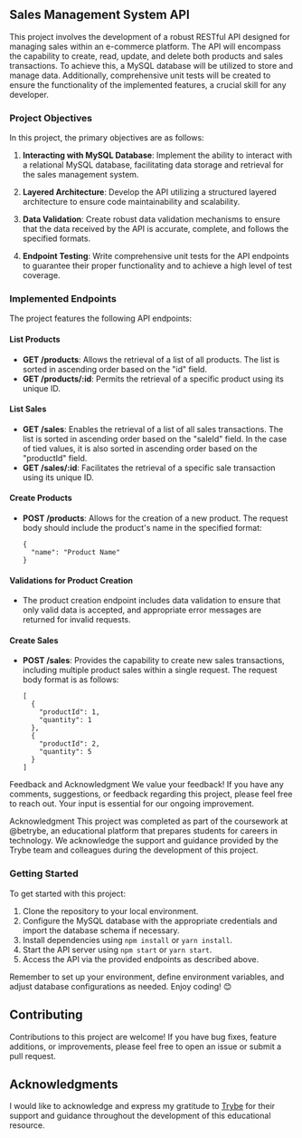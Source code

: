 ## Sales Management System API

This project involves the development of a robust RESTful API designed for managing sales within an e-commerce platform. The API will encompass the capability to create, read, update, and delete both products and sales transactions. To achieve this, a MySQL database will be utilized to store and manage data. Additionally, comprehensive unit tests will be created to ensure the functionality of the implemented features, a crucial skill for any developer.

### Project Objectives

In this project, the primary objectives are as follows:

1. **Interacting with MySQL Database**: Implement the ability to interact with a relational MySQL database, facilitating data storage and retrieval for the sales management system.

2. **Layered Architecture**: Develop the API utilizing a structured layered architecture to ensure code maintainability and scalability.

3. **Data Validation**: Create robust data validation mechanisms to ensure that the data received by the API is accurate, complete, and follows the specified formats.

4. **Endpoint Testing**: Write comprehensive unit tests for the API endpoints to guarantee their proper functionality and to achieve a high level of test coverage.

### Implemented Endpoints

The project features the following API endpoints:

#### List Products

- **GET /products**: Allows the retrieval of a list of all products. The list is sorted in ascending order based on the "id" field.
- **GET /products/:id**: Permits the retrieval of a specific product using its unique ID.

#### List Sales

- **GET /sales**: Enables the retrieval of a list of all sales transactions. The list is sorted in ascending order based on the "saleId" field. In the case of tied values, it is also sorted in ascending order based on the "productId" field.
- **GET /sales/:id**: Facilitates the retrieval of a specific sale transaction using its unique ID.

#### Create Products

- **POST /products**: Allows for the creation of a new product. The request body should include the product's name in the specified format:
  ```
  {
    "name": "Product Name"
  }
  ```

#### Validations for Product Creation

- The product creation endpoint includes data validation to ensure that only valid data is accepted, and appropriate error messages are returned for invalid requests.

#### Create Sales

- **POST /sales**: Provides the capability to create new sales transactions, including multiple product sales within a single request. The request body format is as follows:
  ```
  [
    {
      "productId": 1,
      "quantity": 1
    },
    {
      "productId": 2,
      "quantity": 5
    }
  ]
  ```

Feedback and Acknowledgment
We value your feedback! If you have any comments, suggestions, or feedback regarding this project, please feel free to reach out. Your input is essential for our ongoing improvement.

Acknowledgment
This project was completed as part of the coursework at @betrybe, an educational platform that prepares students for careers in technology. We acknowledge the support and guidance provided by the Trybe team and colleagues during the development of this project.


### Getting Started

To get started with this project:

1. Clone the repository to your local environment.
2. Configure the MySQL database with the appropriate credentials and import the database schema if necessary.
3. Install dependencies using `npm install` or `yarn install`.
4. Start the API server using `npm start` or `yarn start`.
5. Access the API via the provided endpoints as described above.

Remember to set up your environment, define environment variables, and adjust database configurations as needed. Enjoy coding! 😊

## Contributing

Contributions to this project are welcome! If you have bug fixes, feature additions, or improvements, please feel free to open an issue or submit a pull request.

## Acknowledgments

I would like to acknowledge and express my gratitude to [Trybe](https://www.betrybe.com/) for their support and guidance throughout the development of this educational resource.
